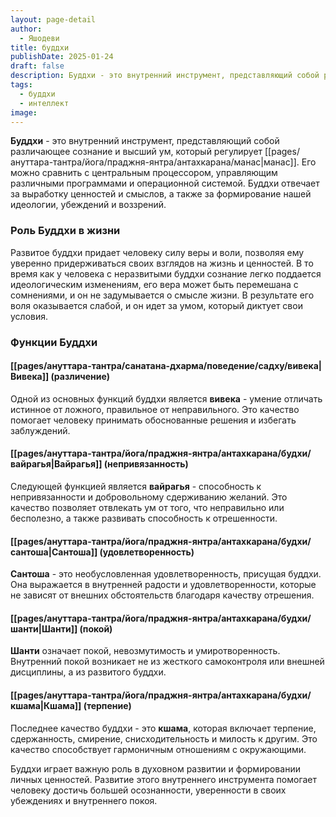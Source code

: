 ```yaml
---
layout: page-detail
author:
  - Яшодеви
title: буддхи
publishDate: 2025-01-24
draft: false
description: Буддхи - это внутренний инструмент, представляющий собой различающее сознание и высший ум, который регулирует манас. Его можно сравнить с центральным процессором, управляющим различными программами и операционной системой. Буддхи отвечает за выработку ценностей и смыслов, а также за формирование нашей идеологии, убеждений и воззрений.
tags:
  - буддхи
  - интеллект
image:
---
```

**Буддхи** - это внутренний инструмент, представляющий собой различающее сознание и высший ум, который регулирует [[pages/ануттара-тантра/йога/праджня-янтра/антахкарана/манас|манас]]. Его можно сравнить с центральным процессором, управляющим различными программами и операционной системой. Буддхи отвечает за выработку ценностей и смыслов, а также за формирование нашей идеологии, убеждений и воззрений.

### Роль Буддхи в жизни

Развитое буддхи придает человеку силу веры и воли, позволяя ему уверенно придерживаться своих взглядов на жизнь и ценностей. В то время как у человека с неразвитыми буддхи сознание легко поддается идеологическим изменениям, его вера может быть перемешана с сомнениями, и он не задумывается о смысле жизни. В результате его воля оказывается слабой, и он идет за умом, который диктует свои условия.

### Функции Буддхи

#### [[pages/ануттара-тантра/санатана-дхарма/поведение/садху/вивека|Вивека]] (различение)

Одной из основных функций буддхи является **вивека** - умение отличать истинное от ложного, правильное от неправильного. Это качество помогает человеку принимать обоснованные решения и избегать заблуждений.

#### [[pages/ануттара-тантра/йога/праджня-янтра/антахкарана/будхи/вайрагья|Вайрагья]] (непривязанность)

Следующей функцией является **вайрагья** - способность к непривязанности и добровольному сдерживанию желаний. Это качество позволяет отвлекать ум от того, что неправильно или бесполезно, а также развивать способность к отрешенности.

#### [[pages/ануттара-тантра/йога/праджня-янтра/антахкарана/будхи/сантоша|Сантоша]] (удовлетворенность)

**Сантоша** - это необусловленная удовлетворенность, присущая буддхи. Она выражается в внутренней радости и удовлетворенности, которые не зависят от внешних обстоятельств благодаря качеству отрешения.

#### [[pages/ануттара-тантра/йога/праджня-янтра/антахкарана/будхи/шанти|Шанти]] (покой)

**Шанти** означает покой, невозмутимость и умиротворенность. Внутренний покой возникает не из жесткого самоконтроля или внешней дисциплины, а из развитого буддхи.

#### [[pages/ануттара-тантра/йога/праджня-янтра/антахкарана/будхи/кшама|Кшама]] (терпение)

Последнее качество буддхи - это **кшама**, которая включает терпение, сдержанность, смирение, снисходительность и милость к другим. Это качество способствует гармоничным отношениям с окружающими.

Буддхи играет важную роль в духовном развитии и формировании личных ценностей. Развитие этого внутреннего инструмента помогает человеку достичь большей осознанности, уверенности в своих убеждениях и внутреннего покоя.